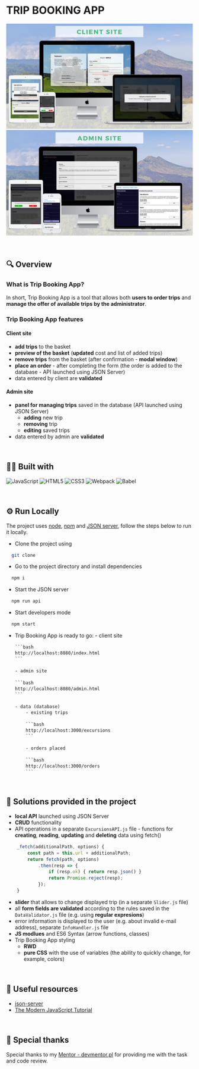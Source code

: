 # TRIP BOOKING APP

![Trip Booking App client mockup](/assets/trip-booking-mockup-client.png "Trip Booking App client mockup")
![Trip Booking App admin mockup](/assets/trip-booking-mockup-admin.png "Trip Booking App admin mockup")

&nbsp;

## 🔍 Overview

### What is Trip Booking App?

In short, Trip Booking App is a tool that allows both **users to order trips** and **manage the offer of available trips by the administrator**.

### Trip Booking App features

#### Client site

-   **add trips** to the basket
-   **preview of the basket** (**updated** cost and list of added trips)
-   **remove trips** from the basket (after confirmation - **modal window**)
-   **place an order** - after completing the form (the order is added to the database - API launched using JSON Server)
-   data entered by client are **validated**

#### Admin site

-   **panel for managing trips** saved in the database (API launched using JSON Server)
    -   **adding** new trip
    -   **removing** trip
    -   **editing** saved trips
-   data entered by admin are **validated**

&nbsp;

## 👨‍💻 Built with

![JavaScript](https://img.shields.io/badge/JavaScript-323330?style=for-the-badge&logo=javascript&logoColor=F7DF1E)
![HTML5](https://img.shields.io/badge/HTML5-E34F26?style=for-the-badge&logo=html5&logoColor=white)
![CSS3](https://img.shields.io/badge/CSS3-1572B6?style=for-the-badge&logo=css3&logoColor=white)
![Webpack](https://img.shields.io/badge/Webpack-8DD6F9?style=for-the-badge&logo=Webpack&logoColor=white)
![Babel](https://img.shields.io/badge/Babel-F9DC3E?style=for-the-badge&logo=babel&logoColor=white)

&nbsp;

## ⚙️ Run Locally

The project uses [node](https://nodejs.org/en/), [npm](https://www.npmjs.com/) and [JSON server](https://www.npmjs.com/package/json-server), follow the steps below to run it locally.

-   Clone the project using

```bash
  git clone
```

-   Go to the project directory and install dependencies

```bash
  npm i
```

-   Start the JSON server

```bash
  npm run api
```

-   Start developers mode

```bash
  npm start
```

-   Trip Booking App is ready to go: - client site

        ```bash
        http://localhost:8080/index.html
        ```

        - admin site

        ```bash
        http://localhost:8080/admin.html
        ```

        - data (database)
            - existing trips

            ```bash
            http://localhost:3000/excursions
            ```

            - orders placed

            ```bash
            http://localhost:3000/orders
            ```

    &nbsp;

## 🤔 Solutions provided in the project

-   **local API** launched using JSON Server
-   **CRUD** functionality
-   API operations in a separate `ExcursionsAPI.js` file - functions for **creating**, **reading**, **updating** and **deleting** data using fetch()

```javascript
    _fetch(additionalPath, options) {
        const path = this.url + additionalPath;
        return fetch(path, options)
            .then(resp => {
                if (resp.ok) { return resp.json() }
                return Promise.reject(resp);
            });
    }
```

-   **slider** that allows to change displayed trip (in a separate `Slider.js` file)
-   all **form fields are validated** according to the rules saved in the `DataValidator.js` file (e.g. using **regular expresions**)
-   error information is displayed to the user (e.g. about invalid e-mail address), separate `InfoHandler.js` file
-   **JS modlues** and ES6 Syntax (arrow functions, classes)
-   Trip Booking App styling
    -   **RWD**
    -   **pure CSS** with the use of variables (the ability to quickly change, for example, colors)

&nbsp;

## 🔗 Useful resources

-   [json-server](https://www.npmjs.com/package/json-server)
-   [The Modern JavaScript Tutorial](https://javascript.info)

&nbsp;

## 🙏 Special thanks

Special thanks to my [Mentor - devmentor.pl](https://devmentor.pl/) for providing me with the task and code review.
